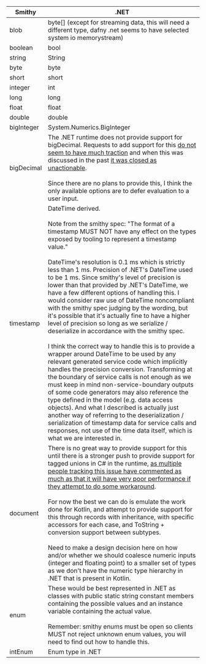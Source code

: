 | Smithy     | .NET                                                                                                                                                                                                                                                                                                                                                                                                                                                                                                                                                                                                                                                                                                                                                                                                                                                                                                                                                                                                                                                                                                                                                                                                                                                                                                                                      |
| ---------- | ----------------------------------------------------------------------------------------------------------------------------------------------------------------------------------------------------------------------------------------------------------------------------------------------------------------------------------------------------------------------------------------------------------------------------------------------------------------------------------------------------------------------------------------------------------------------------------------------------------------------------------------------------------------------------------------------------------------------------------------------------------------------------------------------------------------------------------------------------------------------------------------------------------------------------------------------------------------------------------------------------------------------------------------------------------------------------------------------------------------------------------------------------------------------------------------------------------------------------------------------------------------------------------------------------------------------------------------- |
| blob       | byte[] (except for streaming data, this will need a different type, dafny .net seems to have selected system io memorystream)                                                                                                                                                                                                                                                                                                                                                                                                                                                                                                                                                                                                                                                                                                                                                                                                                                                                                                                                                                                                                                                                                                                                                                                                             |
| boolean    | bool                                                                                                                                                                                                                                                                                                                                                                                                                                                                                                                                                                                                                                                                                                                                                                                                                                                                                                                                                                                                                                                                                                                                                                                                                                                                                                                                      |
| string     | String                                                                                                                                                                                                                                                                                                                                                                                                                                                                                                                                                                                                                                                                                                                                                                                                                                                                                                                                                                                                                                                                                                                                                                                                                                                                                                                                    |
| byte       | byte                                                                                                                                                                                                                                                                                                                                                                                                                                                                                                                                                                                                                                                                                                                                                                                                                                                                                                                                                                                                                                                                                                                                                                                                                                                                                                                                      |
| short      | short                                                                                                                                                                                                                                                                                                                                                                                                                                                                                                                                                                                                                                                                                                                                                                                                                                                                                                                                                                                                                                                                                                                                                                                                                                                                                                                                     |
| integer    | int                                                                                                                                                                                                                                                                                                                                                                                                                                                                                                                                                                                                                                                                                                                                                                                                                                                                                                                                                                                                                                                                                                                                                                                                                                                                                                                                       |
| long       | long                                                                                                                                                                                                                                                                                                                                                                                                                                                                                                                                                                                                                                                                                                                                                                                                                                                                                                                                                                                                                                                                                                                                                                                                                                                                                                                                      |
| float      | float                                                                                                                                                                                                                                                                                                                                                                                                                                                                                                                                                                                                                                                                                                                                                                                                                                                                                                                                                                                                                                                                                                                                                                                                                                                                                                                                     |
| double     | double                                                                                                                                                                                                                                                                                                                                                                                                                                                                                                                                                                                                                                                                                                                                                                                                                                                                                                                                                                                                                                                                                                                                                                                                                                                                                                                                    |
| bigInteger | System.Numerics.BigInteger                                                                                                                                                                                                                                                                                                                                                                                                                                                                                                                                                                                                                                                                                                                                                                                                                                                                                                                                                                                                                                                                                                                                                                                                                                                                                                                |
| bigDecimal | The .NET runtime does not provide support for bigDecimal. Requests to add support for this [do not seem to have much traction](https://github.com/dotnet/runtime/issues/20681) and when this was discussed in the past [it was closed as unactionable](https://github.com/dotnet/runtime/issues/20681).<br><br>Since there are no plans to provide this, I think the only available options are to defer evaluation to a user input.                                                                                                                                                                                                                                                                                                                                                                                                                                                                                                                                                                                                                                                                                                                                                                                                                                                                                                      |
| timestamp  | DateTime derived.<br><br>Note from the smithy spec: "The format of a timestamp MUST NOT have any effect on the types exposed by tooling to represent a timestamp value."<br><br>DateTime's resolution is 0.1 ms which is strictly less than 1 ms. Precision of .NET's DateTime used to be 1 ms. Since smithy's level of precision is lower than that provided by .NET's DateTime, we have a few different options of handling this. I would consider raw use of DateTime noncompliant with the smithy spec judging by the wording, but it's possible that it's actually fine to have a higher level of precision so long as we serialize / deserialize in accordance with the smithy spec.<br><br>I think the correct way to handle this is to provide a wrapper around DateTime to be used by any relevant generated service code which implicitly handles the precision conversion. Transforming at the boundary of service calls is not enough as we must keep in mind non-service-boundary outputs of some code generators may also reference the type defined in the model (e.g. data access objects). And what I described is actually just another way of referring to the deserialization / serialization of timestamp data for service calls and responses, not use of the time data itself, which is what we are interested in. |
| document   | There is no great way to provide support for this until there is a stronger push to provide support for tagged unions in C# in the runtime, [as multiple people tracking this issue have commented as much as that it will have very poor performance if they attempt to do some workaround](https://github.com/dotnet/csharplang/issues/7544).<br><br>For now the best we can do is emulate the work done for Kotlin, and attempt to provide support for this through records with inheritance, with specific accessors for each case, and ToString + conversion support between subtypes.<br><br>Need to make a design decision here on how and/or whether we should coalesce numeric inputs (integer and floating point) to a smaller set of types as we don't have the numeric type hierarchy in .NET that is present in Kotlin.                                                                                                                                                                                                                                                                                                                                                                                                                                                                                                      |
| enum       | These would be best represented in .NET as classes with public static string constant members containing the possible values and an instance variable containing the actual value.<br><br>Remember: smithy enums must be open so clients MUST not reject unknown enum values, you will need to find out how to handle this.                                                                                                                                                                                                                                                                                                                                                                                                                                                                                                                                                                                                                                                                                                                                                                                                                                                                                                                                                                                                               |
| intEnum    | Enum type in .NET                                                                                                                                                                                                                                                                                                                                                                                                                                                                                                                                                                                                                                                                                                                                                                                                                                                                                                                                                                                                                                                                                                                                                                                                                                                                                                                         |
